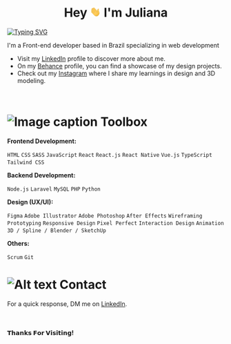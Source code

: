 <h1 align="center">Hey <img src="https://github.com/LeonardoYz/LeonardoYz/blob/main/assets/Hi.gif" width="25"> I'm Juliana</h1>

[![Typing SVG](https://readme-typing-svg.herokuapp.com/?color=6457A6&size=20&center=true&vCenter=true&width=1000&lines=always+learning%2C+always+coding)](https://git.io/typing-svg)

I'm a Front-end developer based in Brazil specializing in web development

- Visit my [LinkedIn](https://www.linkedin.com/in/juliana-goia/) profile to discover more about me.
- On my [Behance](https://www.behance.net/julianagoia) profile, you can find a showcase of my design projects.
- Check out my [Instagram](https://www.instagram.com/juucode/) where I share my learnings in design and 3D modeling.

<br/>

# ![Image caption](https://img.icons8.com/?size=50&id=gSiEJ3owrlAN&format=png&color=000000) **Toolbox**

**Frontend Development:** 

```HTML``` ```CSS``` ```SASS``` ```JavaScript``` ```React``` ```React.js``` ```React Native``` ```Vue.js``` ```TypeScript``` ```Tailwind CSS```

**Backend Development:** 

```Node.js``` ```Laravel``` ```MySQL``` ```PHP``` ```Python```


**Design (UX/UI):** 

```Figma```
```Adobe Illustrator```
```Adobe Photoshop```
```After Effects```
```Wireframing```
```Prototyping```
```Responsive Design```
```Pixel Perfect```
```Interaction Design```
```Animation```
```3D / Spline / Blender / SketchUp```

**Others:** 

 ```Scrum```  ```Git```


# ![Alt text](https://img.icons8.com/?size=50&id=WV326xpsBMyb&format=png&color=000000) **Contact**
For a quick response, DM me on [LinkedIn](https://www.linkedin.com/in/juliana-goia/).

<br/>

<h4 align="left">𝗧𝗵𝗮𝗻𝗸𝘀 𝗙𝗼𝗿 𝗩𝗶𝘀𝗶𝘁𝗶𝗻𝗴!</h4>
